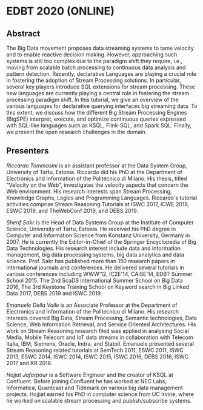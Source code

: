 # EDBT 2020 (ONLINE)

## Abstract
The Big Data movement proposes data streaming systems to tame velocity and to enable reactive decision making. 
However, approaching such systems is still too complex due to the paradigm shift they require, i.e., 
moving from scalable batch processing to continuous data analysis and pattern detection. 
Recently, declarative Languages are playing a crucial role in fostering the adoption of Stream Processing solutions. 
In particular, several key players introduce SQL extensions for stream processing. 
These new languages are currently playing a central role in fostering the stream processing paradigm shift. 
In this tutorial, we give an overview of the various languages for declarative querying interfaces big streaming data. 
To this extent, we discuss how the different Big Stream Processing Engines (BigSPE) interpret, execute, 
and optimize continuous queries expressed with SQL-like languages such as KSQL, Flink-SQL, and Spark SQL. 
Finally, we present the open research challenges in the domain.


## Presenters
*Riccardo Tommasini* is an assistant professor at the Data System Group, University of Tartu, Estonia. 
Riccardo did his PhD at the Department of Electronics and Information of the Politecnico di Milano. 
His thesis, titled "Velocity on the Web", investigates the velocity aspects that concern the Web environment. 
His research interests span Stream Processing, Knowledge Graphs, Logics and Programming Languages. 
Riccardo's tutorial activities comprise Stream Reasoning Tutorials at ISWC 2017, ICWE 2018, ESWC 2019, and TheWebConf 2019, and DEBS 2019.

*Sherif Sakr* is the Head of Data Systems Group at the Institute of Computer Science, 
University of Tartu, Estonia. He received his PhD degree in Computer and Information Science from Konstanz University, Germany in 2007. 
He is currently the Editor-in-Chief of the Springer Encyclopedia of Big Data Technologies. 
His research interest include data and information management, big data processing systems, big data analytics and data science. 
Prof. Sakr has published more than 150 research papers in international journals and conferences. 
He delivered several tutorials in various conferences including WWW'12, IC2E'14, CAiSE'14, EDBT Summer School 2015. 
The 2nd ScaDS International Summer School on Big Data 2016, The 3rd Keystone Training School on Keyword search in Big Linked Data 2017, DEBS 2019 and ISWC 2019.

*Emanuele Della Valle* is an Associate Professor at the Department of Electronics and Information of the Politecnico di Milano. 
His research interests covered Big Data, Stream Processing, Semantic technologies, Data Science, Web Information Retrieval, and Service Oriented Architectures. 
His work on Stream Reasoning research filed was applied in analysing Social Media, Mobile Telecom and IoT data streams in collaboration with Telecom Italia, 
IBM, Siemens, Oracle, Indra, and Statoil. Emanuele presented several Stream Reasoning related tutorials at SemTech 2011, ESWC 2011, ISWC 2013, ESWC 2014, ISWC 2014, ISWC 2015, ISWC 2016, DEBS 2016, ISWC 2017 and KR 2018.

*Hojjat Jafarpour* is a Software Engineer and the creator of KSQL at Confluent. Before joining Confluent he has worked at NEC Labs, 
Informatica, Quantcast and Tidemark on various big data management projects. 
Hojjiat earned his PhD in computer science from UC Irvine, where he worked on scalable stream processing and publish/subscribe systems.
